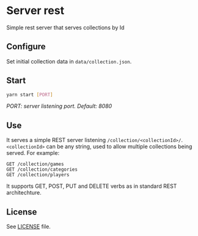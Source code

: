 # Server rest
Simple rest server that serves collections by Id

## Configure
Set initial collection data in `data/collection.json`.

## Start
```sh
yarn start [PORT]
```
_PORT: server listening port. Default: 8080_

## Use
It serves a simple REST server listening `/collection/<collectionId>/`. `<collectionId>` can be any string, used to allow multiple collections being served. For example:

`GET /collection/games`<br>
`GET /collection/categories`<br>
`GET /collection/players`

It supports GET, POST, PUT and DELETE verbs as in standard REST architechture.

## License

See [LICENSE](./LICENSE) file.

